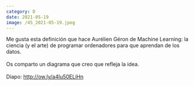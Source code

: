 ```yaml
--- 
category: D 
date: 2021-05-19 
image: /45_2021-05-19.jpeg 
--- 
```


Me gusta esta definición que hace Aurélien Géron de Machine Learning: la ciencia (y el arte) de programar ordenadores para que aprendan de los datos.<br><br>Os comparto un diagrama que creo que refleja la idea. <br><br>Diapo: http://ow.ly/a4lu50ELiHn
